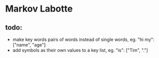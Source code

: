 # Markov Labotte
## todo:
* make key words pairs of words instead of single words, eg. "hi my": \["name", "age"\]
* add symbols as their own values to a key list, eg. "is": \["Tim", "."\]
